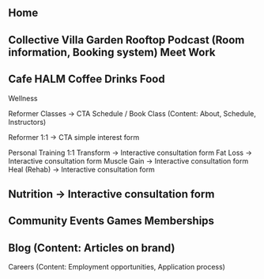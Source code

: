 Home
----------
Collective
  Villa
  Garden
  Rooftop
  Podcast (Room information, Booking system)
  Meet
  Work
----------
Cafe
  HALM Coffee
  Drinks
  Food
----------
Wellness
  
  Reformer Classes -> CTA Schedule / Book Class
  (Content: About, Schedule, Instructors)

  Reformer 1:1 -> CTA simple interest form
  
  Personal Training 1:1
    Transform -> Interactive consultation form
      Fat Loss -> Interactive consultation form
      Muscle Gain -> Interactive consultation form
    Heal (Rehab) -> Interactive consultation form
  
  Nutrition -> Interactive consultation form
----------
Community
  Events
  Games
  Memberships
----------
Blog
(Content: Articles on brand)
-----------
Careers
(Content: Employment opportunities, Application process)